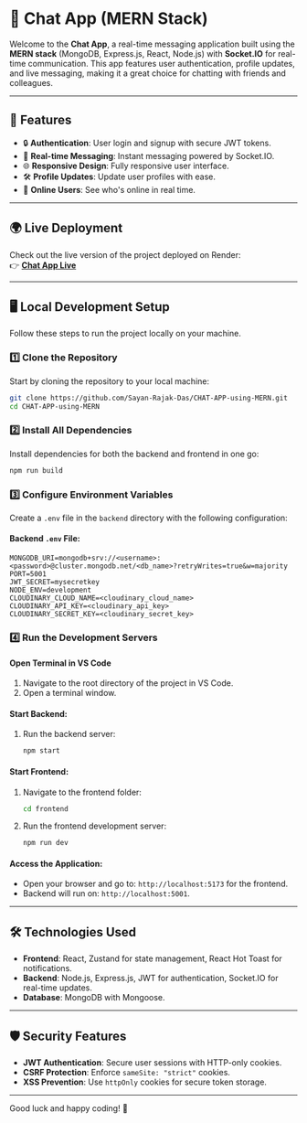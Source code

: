 # 📨 Chat App (MERN Stack)

Welcome to the **Chat App**, a real-time messaging application built using the **MERN stack** (MongoDB, Express.js, React, Node.js) with **Socket.IO** for real-time communication. This app features user authentication, profile updates, and live messaging, making it a great choice for chatting with friends and colleagues.

---

## 🚀 Features
- 🔒 **Authentication**: User login and signup with secure JWT tokens.
- 📝 **Real-time Messaging**: Instant messaging powered by Socket.IO.
- 🌐 **Responsive Design**: Fully responsive user interface.
- 🛠️ **Profile Updates**: Update user profiles with ease.
- 👥 **Online Users**: See who's online in real time.

---

## 🌍 Live Deployment

Check out the live version of the project deployed on Render:  
👉 **[Chat App Live](https://chat-app-using-mern-xbg6.onrender.com/)**

---

## 🖥️ Local Development Setup

Follow these steps to run the project locally on your machine.

### 1️⃣ Clone the Repository
Start by cloning the repository to your local machine:
```bash
git clone https://github.com/Sayan-Rajak-Das/CHAT-APP-using-MERN.git
cd CHAT-APP-using-MERN
```

### 2️⃣ Install All Dependencies
Install dependencies for both the backend and frontend in one go:
```bash
npm run build
```

### 3️⃣ Configure Environment Variables
Create a `.env` file in the `backend` directory with the following configuration:

#### Backend `.env` File:
```env
MONGODB_URI=mongodb+srv://<username>:<password>@cluster.mongodb.net/<db_name>?retryWrites=true&w=majority
PORT=5001
JWT_SECRET=mysecretkey
NODE_ENV=development
CLOUDINARY_CLOUD_NAME=<cloudinary_cloud_name>
CLOUDINARY_API_KEY=<cloudinary_api_key>
CLOUDINARY_SECRET_KEY=<cloudinary_secret_key>
```

### 4️⃣ Run the Development Servers
#### Open Terminal in VS Code
1. Navigate to the root directory of the project in VS Code.
2. Open a terminal window.

#### Start Backend:
1. Run the backend server:
   ```bash
   npm start
   ```

#### Start Frontend:
1. Navigate to the frontend folder:
   ```bash
   cd frontend
   ```
2. Run the frontend development server:
   ```bash
   npm run dev
   ```

#### Access the Application:
- Open your browser and go to: `http://localhost:5173` for the frontend.
- Backend will run on: `http://localhost:5001`.

---

## 🛠️ Technologies Used
- **Frontend**: React, Zustand for state management, React Hot Toast for notifications.
- **Backend**: Node.js, Express.js, JWT for authentication, Socket.IO for real-time updates.
- **Database**: MongoDB with Mongoose.

---

## 🛡️ Security Features
- **JWT Authentication**: Secure user sessions with HTTP-only cookies.
- **CSRF Protection**: Enforce `sameSite: "strict"` cookies.
- **XSS Prevention**: Use `httpOnly` cookies for secure token storage.

---

Good luck and happy coding! 🌟
